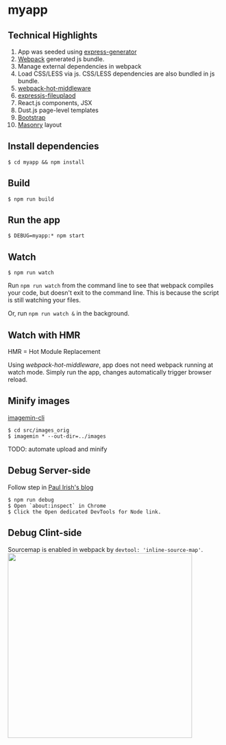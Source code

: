 # myapp

## Technical Highlights
1. App was seeded using [express-generator](https://expressjs.com/en/starter/generator.html)
1. [Webpack](https://webpack.js.org) generated js bundle.
1. Manage external dependencies in webpack
1. Load CSS/LESS via js. CSS/LESS dependencies are also bundled in js bundle.
1. [webpack-hot-middleware](https://github.com/glenjamin/webpack-hot-middleware)
1. [expressjs-fileuplaod](https://github.com/richardgirges/express-fileupload)
1. React.js components, JSX
1. Dust.js page-level templates
1. [Bootstrap](https://getbootstrap.com/)
1. [Masonry](https://masonry.desandro.com/) layout

## Install dependencies
    $ cd myapp && npm install

## Build
    $ npm run build

## Run the app
    $ DEBUG=myapp:* npm start

## Watch
    $ npm run watch
Run `npm run watch` from the command line to see that webpack compiles your code, but doesn't exit to the command line. This is because the script is still watching your files.

Or, run `npm run watch &` in the background.

## Watch with HMR 
HMR = Hot Module Replacement

Using *webpack-hot-middleware*, app does not need webpack running at watch mode. Simply run the app, changes automatically trigger browser reload.

## Minify images
[imagemin-cli](https://github.com/imagemin/imagemin-cli)

    $ cd src/images_orig
    $ imagemin * --out-dir=../images

TODO: automate upload and minify

## Debug Server-side
Follow step in [Paul Irish's blog](https://medium.com/@paul_irish/debugging-node-js-nightlies-with-chrome-devtools-7c4a1b95ae27)

    $ npm run debug
    $ Open `about:inspect` in Chrome
    $ Click the Open dedicated DevTools for Node link.
    
## Debug Clint-side
Sourcemap is enabled in webpack by `devtool: 'inline-source-map'`.
<img src="https://raw.githubusercontent.com/mayyan/myapp/master/src/images/debigging_client_side.png" width=430>
